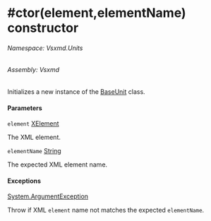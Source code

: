 <a name='M-Vsxmd-Units-BaseUnit-#ctor-System-Xml-Linq-XElement,System-String-'></a>
# #ctor(element,elementName) constructor

###### Namespace:  Vsxmd.Units

###### Assembly:  Vsxmd

Initializes a new instance of the [BaseUnit](/Vsxmd.Units/BaseUnit.md/#T-Vsxmd-Units-BaseUnit) class.

#### Parameters

`element`  [XElement](https://docs.microsoft.com/dotnet/api/System.Xml.Linq.XElement)  

The XML element.

`elementName`  [String](https://docs.microsoft.com/dotnet/api/System.String)  

The expected XML element name.

#### Exceptions

[System.ArgumentException](https://docs.microsoft.com/dotnet/api/System.ArgumentException)  

Throw if XML `element` name not matches the expected `elementName`.
